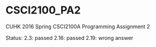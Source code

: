 # CSCI2100_PA2
CUHK 2016 Spring CSCI2100A Programming Assignment 2 

Status:
2.3: passed
2.16: passed
2.19: wrong answer

